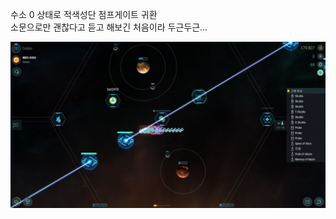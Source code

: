 수소 0 상태로 적색성단 점프게이트 귀환  
소문으로만 괜찮다고 듣고 해보긴 처음이라 두근두근...  

![](../assets/20201121_Zero_Fuel_Return_Success.jpg)
